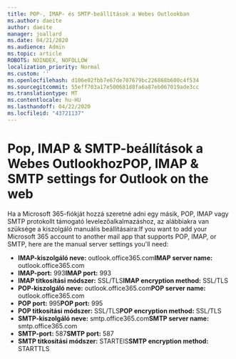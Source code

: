 ```yaml
---
title: POP-, IMAP- és SMTP-beállítások a Webes Outlookban
ms.author: daeite
author: daeite
manager: joallard
ms.date: 04/21/2020
ms.audience: Admin
ms.topic: article
ROBOTS: NOINDEX, NOFOLLOW
localization_priority: Normal
ms.custom: ''
ms.openlocfilehash: d106e02fbb7e67de707679bc226868b600c4f534
ms.sourcegitcommit: 55eff703a17e500681d8fa6a87eb067019ade3cc
ms.translationtype: MT
ms.contentlocale: hu-HU
ms.lasthandoff: 04/22/2020
ms.locfileid: "43721137"
---
```

# <a name="pop-imap--smtp-settings-for-outlook-on-the-web"></a><span data-ttu-id="d983f-102">Pop, IMAP & SMTP-beállítások a Webes Outlookhoz</span><span class="sxs-lookup"><span data-stu-id="d983f-102">POP, IMAP & SMTP settings for Outlook on the web</span></span>

<span data-ttu-id="d983f-103">Ha a Microsoft 365-fiókját hozzá szeretné adni egy másik, POP, IMAP vagy SMTP protokollt támogató levelezőalkalmazáshoz, az alábbiakra van szüksége a kiszolgáló manuális beállításaira:</span><span class="sxs-lookup"><span data-stu-id="d983f-103">If you want to add your Microsoft 365 account to another mail app that supports POP, IMAP, or SMTP, here are the manual server settings you'll need:</span></span>
  
- <span data-ttu-id="d983f-104">**IMAP-kiszolgáló neve:** outlook.office365.com</span><span class="sxs-lookup"><span data-stu-id="d983f-104">**IMAP server name:** outlook.office365.com</span></span>
- <span data-ttu-id="d983f-105">**IMAP-port:** 993</span><span class="sxs-lookup"><span data-stu-id="d983f-105">**IMAP port:** 993</span></span>
- <span data-ttu-id="d983f-106">**IMAP titkosítási módszer:** SSL/TLS</span><span class="sxs-lookup"><span data-stu-id="d983f-106">**IMAP encryption method:** SSL/TLS</span></span>
- <span data-ttu-id="d983f-107">**POP-kiszolgáló neve:** outlook.office365.com</span><span class="sxs-lookup"><span data-stu-id="d983f-107">**POP server name:** outlook.office365.com</span></span>  
- <span data-ttu-id="d983f-108">**POP port:** 995</span><span class="sxs-lookup"><span data-stu-id="d983f-108">**POP port:** 995</span></span>  
- <span data-ttu-id="d983f-109">**POP titkosítási módszer:** SSL/TLS</span><span class="sxs-lookup"><span data-stu-id="d983f-109">**POP encryption method:** SSL/TLS</span></span>  
- <span data-ttu-id="d983f-110">**SMTP-kiszolgáló neve:** smtp.office365.com</span><span class="sxs-lookup"><span data-stu-id="d983f-110">**SMTP server name:** smtp.office365.com</span></span>
- <span data-ttu-id="d983f-111">**SMTP-port:** 587</span><span class="sxs-lookup"><span data-stu-id="d983f-111">**SMTP port:** 587</span></span>
- <span data-ttu-id="d983f-112">**SMTP titkosítási módszer:** STARTElS</span><span class="sxs-lookup"><span data-stu-id="d983f-112">**SMTP encryption method:** STARTTLS</span></span>